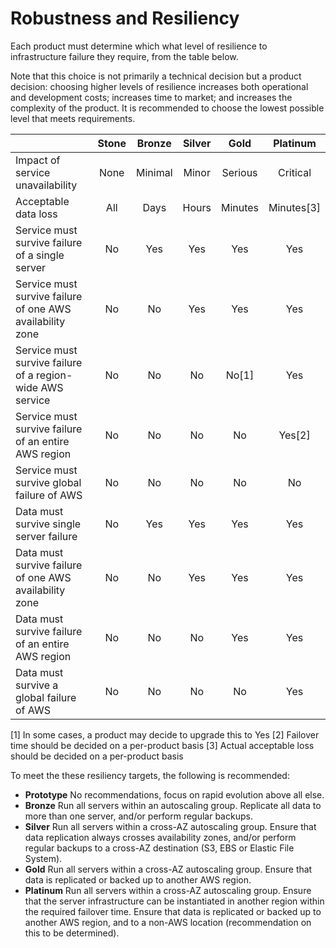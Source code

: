 Robustness and Resiliency
==========

Each product must determine which what level of resilience to infrastructure failure they require, from the table below. 

Note that this choice is not primarily a technical decision but a product decision: choosing higher levels of resilience increases both operational and development costs; increases time to market; and increases the complexity of the product. It is recommended to choose the lowest possible level that meets requirements.


|                                                          | Stone | Bronze  | Silver | Gold    | Platinum |
|----------------------------------------------------------|:-----:|:-------:|:------:|:-------:|:--------:|
|Impact of service unavailability                          | None  | Minimal | Minor  | Serious | Critical |
|Acceptable data loss                                      | All   | Days    | Hours  | Minutes | Minutes[3]  |	
|Service must survive failure of a single server           | No    | Yes     | Yes    | Yes     | Yes      
|Service must survive failure of one AWS availability zone | No    | No      | Yes    | Yes     | Yes
|Service must survive failure of a region-wide AWS service | No    | No      | No     | No[1]   | Yes
|Service must survive failure of an entire AWS region      | No    | No      | No     | No      | Yes[2]
|Service must survive global failure of AWS                | No    | No      | No     | No      | No
|Data must survive single server failure                   | No    | Yes     | Yes    | Yes     | Yes 
|Data must survive failure of one AWS availability zone    | No    | No      | Yes    | Yes     | Yes
|Data must survive failure of an entire AWS region         | No    | No      | No     | Yes     | Yes
|Data must survive a global failure of AWS                 | No    | No      | No     | No      | Yes 

[1] In some cases, a product may decide to upgrade this to Yes
[2] Failover time should be decided on a per-product basis
[3] Actual acceptable loss should be decided on a per-product basis


To meet the these resiliency targets, the following is recommended:

* **Prototype** No recommendations, focus on rapid evolution above all else.
* **Bronze** Run all servers within an autoscaling group. Replicate all data to more than one server, and/or perform regular backups.
* **Silver** Run all servers within a cross-AZ autoscaling group. Ensure that data replication always crosses availability zones, and/or perform regular backups to a cross-AZ destination (S3, EBS or Elastic File System).
* **Gold** Run all servers within a cross-AZ autoscaling group. Ensure that data is replicated or backed up to another AWS region.
* **Platinum** Run all servers within a cross-AZ autoscaling group. Ensure that the server infrastructure can be instantiated in another region within the required failover time. Ensure that data is replicated or backed up to another AWS region, and to a non-AWS location (recommendation on this to be determined).